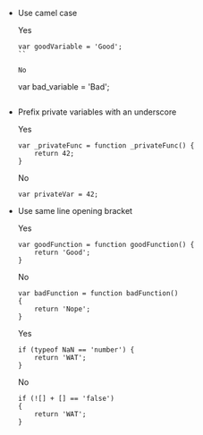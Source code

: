 - Use camel case

    Yes

    ```
    var goodVariable = 'Good';
    ``

    No

    ```
    var bad_variable = 'Bad';
    ```

- Prefix private variables with an underscore

    Yes

    ```
    var _privateFunc = function _privateFunc() {
        return 42;
    }
    ```

    No

    ```
    var privateVar = 42;
    ```

- Use same line opening bracket

    Yes

    ```
    var goodFunction = function goodFunction() {
        return 'Good';
    }
    ```

    No

    ```
    var badFunction = function badFunction()
    {
        return 'Nope';
    }
    ```

    Yes

    ```
    if (typeof NaN == 'number') {
        return 'WAT';
    }
    ```

    No

    ```
    if (![] + [] == 'false')
    {
        return 'WAT';
    }
    ```
